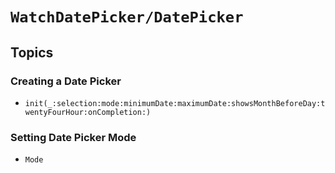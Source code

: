 # ``WatchDatePicker/DatePicker``

## Topics

### Creating a Date Picker

- ``init(_:selection:mode:minimumDate:maximumDate:showsMonthBeforeDay:twentyFourHour:onCompletion:)``

### Setting Date Picker Mode

- ``Mode``
